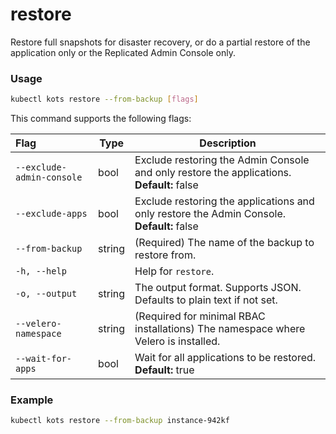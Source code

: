 # restore

Restore full snapshots for disaster recovery, or do a partial restore of the application only or the Replicated Admin Console only.

### Usage

```bash
kubectl kots restore --from-backup [flags]
```

This command supports the following flags:

| Flag                        | Type   | Description                                                                                   |
| :-------------------------- | ------ | --------------------------------------------------------------------------------------------- |
| `--exclude-admin-console`   | bool   | Exclude restoring the Admin Console and only restore the applications. **Default:** false |
| `--exclude-apps`            | bool   | Exclude restoring the applications and only restore the Admin Console. **Default:** false |
| `--from-backup`             | string | (Required) The name of the backup to restore from. |
| `-h, --help`                |        | Help for `restore`.                                                                              |
| `-o, --output`              | string | The output format. Supports JSON. Defaults to plain text if not set. |
| `--velero-namespace`        | string | (Required for minimal RBAC installations) The namespace where Velero is installed. |
| `--wait-for-apps`           | bool   | Wait for all applications to be restored. **Default:** true |

### Example

```bash
kubectl kots restore --from-backup instance-942kf
```
